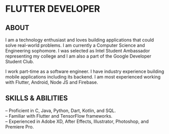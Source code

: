 # FLUTTER DEVELOPER

## ABOUT  
I am a technology enthusiast and loves building applications that could solve real-world problems. I am currently a Computer Science and Engineering sophomore. I was selected as Intel Student Ambassador representing my college and I am also a part of the Google Developer Student Club. 

I work part-time as a software engineer. I have industry experience building mobile applications including its backend. I am most experienced working with Flutter, Android, Node JS and Firebase.  

## SKILLS & ABILITIES  
– Proficient in C, Java, Python, Dart, Kotlin, and SQL.  
– Familiar with Flutter and TensorFlow frameworks.  
– Experienced in Adobe XD, After Effects, Illustrator, Photoshop, and Premiere Pro.   
